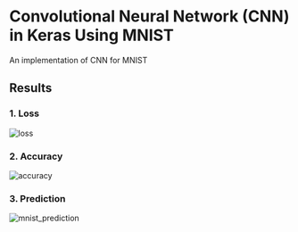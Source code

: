 # Convolutional Neural Network (CNN) in Keras Using MNIST
An implementation of CNN for MNIST

## Results
### 1. Loss
![loss](https://user-images.githubusercontent.com/67979833/86997309-c183cd00-c17b-11ea-943d-b4bca458bae1.png)

### 2. Accuracy
![accuracy](https://user-images.githubusercontent.com/67979833/86997308-c0eb3680-c17b-11ea-99b1-b5aacb66c57c.png)

### 3. Prediction
![mnist_prediction](https://user-images.githubusercontent.com/67979833/86997310-c183cd00-c17b-11ea-9cb1-ef9b94018460.png)


